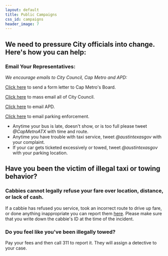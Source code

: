 ```yaml
---
layout: default
title: Public Campaigns
css_id: campaigns
header_image: 7
---
```


## We need to pressure City officials into change.  Here's how you can help:

### Email Your Representatives:
_We encourage emails to City Council, Cap Metro and APD:_

<a href="http://www.atxsaferstreets.org/forms/Cap_Metro/Cap_Metro.php" target="_blank">Click here</a> to send a form letter to Cap Metro's Board.

<a href="http://www.austintexas.gov/mail/all-council-members" target="_blank">Click here</a> to mass email all of City Council.

<a href="http://www.austintexas.gov/email/police3" target="_blank">Click here</a> to email APD.

<a href="http://www.austintexas.gov/email/parking" target="_blank">Click here</a> to email parking enforcement.


* Anytime your bus is late, doesn't show, or is too full please tweet *@CapMetroATX* with time and route.
* Anytime you have trouble with taxi service, tweet *@austintexasgov* with your complaint.
* If your car gets ticketed excessively or towed, tweet *@austintexasgov* with your parking location.


## Have you been the victim of illegal taxi or towing behavior? 

### Cabbies cannot legally refuse your fare over location, distance, or lack of cash.  
If a cabbie has refused you service, took an incorrect route to drive up fare, or done anything inappropriate you can report them <a href="http://www.austintexas.gov/online-form/ground-transportation-complaint-form" target="_blank">here</a>.  Please make sure that you write down the cabbie's ID at the time of the incident.

### Do you feel like you've been illegally towed?
Pay your fees and then call 311 to report it.  They will assign a detective to your case.


